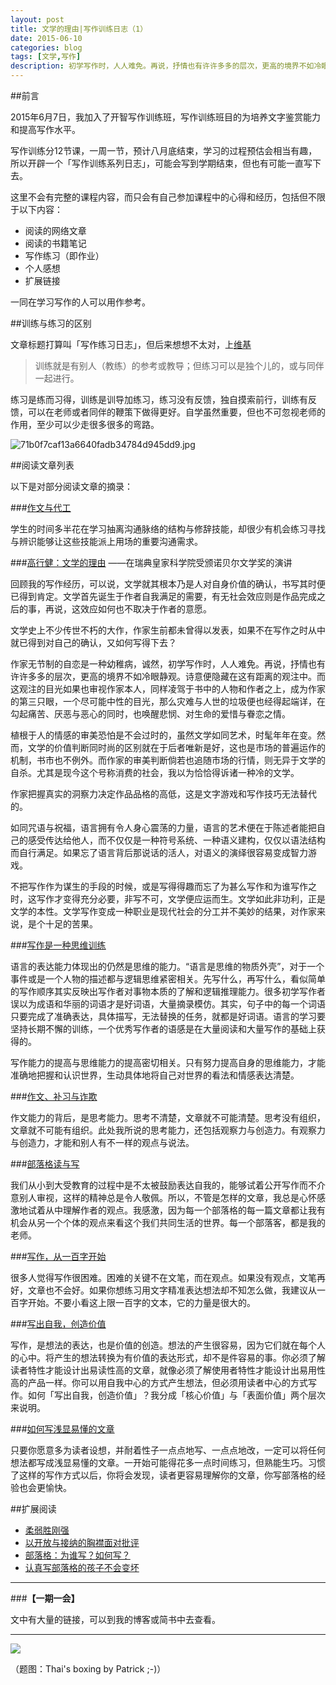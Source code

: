 ```yaml
---
layout: post
title: 文学的理由|写作训练日志（1）
date: 2015-06-10
categories: blog
tags: [文学,写作]
description: 初学写作时，人人难免。再说，抒情也有许许多多的层次，更高的境界不如冷眼静观。诗意便隐藏在这有距离的观注中。
---
```



##前言

2015年6月7日，我加入了开智写作训练班，写作训练班目的为培养文字鉴赏能力和提高写作水平。

写作训练分12节课，一周一节，预计八月底结束，学习的过程预估会相当有趣，所以开辟一个「写作训练系列日志」，可能会写到学期结束，但也有可能一直写下去。

这里不会有完整的课程内容，而只会有自己参加课程中的心得和经历，包括但不限于以下内容：

- 阅读的网络文章
- 阅读的书籍笔记
- 写作练习（即作业）
- 个人感想
- 扩展链接

一同在学习写作的人可以用作参考。

##训练与练习的区别

文章标题打算叫「写作练习日志」，但后来想想不太对，上[维基](http://zh.wikipedia.org/zh/%E8%AE%AD%E7%BB%83)


>训练就是有别人（教练）的参考或教导；但练习可以是独个儿的，或与同伴一起进行。

练习是练而习得，训练是训导加练习，练习没有反馈，独自摸索前行，训练有反馈，可以在老师或者同伴的鞭策下做得更好。自学虽然重要，但也不可忽视老师的作用，至少可以少走很多很多的弯路。

![71b0f7caf13a6640fadb34784d945dd9.jpg](http://upload-images.jianshu.io/upload_images/32598-5840cc0b8f3bbddc.jpg)

##阅读文章列表

以下是对部分阅读文章的摘录：

###[作文与代工](http://taiwan.chtsai.org/2015/06/06/zuowen_yu_daigong/)



学生的时间多半花在学习抽离沟通脉络的结构与修辞技能，却很少有机会练习寻找与辨识能够让这些技能派上用场的重要沟通需求。

###[高行健：文学的理由](http://www.aisixiang.com/data/3632.html)
——在瑞典皇家科学院受颁诺贝尔文学奖的演讲



回顾我的写作经历，可以说，文学就其根本乃是人对自身价值的确认，书写其时便已得到肯定。文学首先诞生于作者自我满足的需要，有无社会效应则是作品完成之后的事，再说，这效应如何也不取决于作者的意愿。

文学史上不少传世不朽的大作，作家生前都未曾得以发表，如果不在写作之时从中就已得到对自己的确认，又如何写得下去？

作家无节制的自恋是一种幼稚病，诚然，初学写作时，人人难免。再说，抒情也有许许多多的层次，更高的境界不如冷眼静观。诗意便隐藏在这有距离的观注中。而这观注的目光如果也审视作家本人，同样凌驾于书中的人物和作者之上，成为作家的第三只眼，一个尽可能中性的目光，那么灾难与人世的垃圾便也经得起端详，在勾起痛苦、厌恶与恶心的同时，也唤醒悲悯、对生命的爱惜与眷恋之情。

植根于人的情感的审美恐怕是不会过时的，虽然文学如同艺术，时髦年年在变。然而，文学的价值判断同时尚的区别就在于后者唯新是好，这也是市场的普遍运作的机制，书市也不例外。而作家的审美判断倘若也追随市场的行情，则无异于文学的自杀。尤其是现今这个号称消费的社会，我以为恰恰得诉诸一种冷的文学。

作家把握真实的洞察力决定作品品格的高低，这是文字游戏和写作技巧无法替代的。

如同咒语与祝福，语言拥有令人身心震荡的力量，语言的艺术便在于陈述者能把自己的感受传达给他人，而不仅仅是一种符号系统、一种语义建构，仅仅以语法结构而自行满足。如果忘了语言背后那说话的活人，对语义的演绎很容易变成智力游戏。

不把写作作为谋生的手段的时候，或是写得得趣而忘了为甚么写作和为谁写作之时，这写作才变得充分必要，非写不可，文学便应运而生。文学如此非功利，正是文学的本性。文学写作变成一种职业是现代社会的分工并不美妙的结果，对作家来说，是个十足的苦果。

###[写作是一种思维训练](http://blog.xiaohb.cn/space.php?uid=245879&do=blog&id=37230)



语言的表达能力体现出的仍然是思维的能力。“语言是思维的物质外壳”，对于一个事件或是一个人物的描述都与逻辑思维紧密相关。先写什么，再写什么，看似简单的写作顺序其实反映出写作者对事物本质的了解和逻辑推理能力。很多初学写作者误以为成语和华丽的词语才是好词语，大量摘录模仿。其实，句子中的每一个词语只要完成了准确表达，具体描写，无法替换的任务，就都是好词语。语言的学习要坚持长期不懈的训练，一个优秀写作者的语感是在大量阅读和大量写作的基础上获得的。

写作能力的提高与思维能力的提高密切相关。只有努力提高自身的思维能力，才能准确地把握和认识世界，生动具体地将自己对世界的看法和情感表达清楚。

###[作文、补习与诈欺](http://taiwan.chtsai.org/2006/05/22/zuowen_buxi_yu_zhaqi/)



作文能力的背后，是思考能力。思考不清楚，文章就不可能清楚。思考没有组织，文章就不可能有组织。此处我所说的思考能力，还包括观察力与创造力。有观察力与创造力，才能和别人有不一样的观点与说法。

###[部落格读与写](http://taiwan.chtsai.org/2006/09/22/buluoge_du_yu_xie/)



我们从小到大受教育的过程中是不太被鼓励表达自我的，能够试着公开写作而不介意别人审视，这样的精神总是令人敬佩。所以，不管是怎样的文章，我总是心怀感激地试着从中理解作者的观点。我感激，因为每一个部落格的每一篇文章都让我有机会从另一个个体的观点来看这个我们共同生活的世界。每一个部落客，都是我的老师。

###[写作，从一百字开始](http://taiwan.chtsai.org/2014/02/22/xiezuo_cong_yibai_zi_kaishi/)

很多人觉得写作很困难。困难的关键不在文笔，而在观点。如果没有观点，文笔再好，文章也不会好。如果你想练习用文字精准表达想法却不知怎么做，我建议从一百字开始。不要小看这上限一百字的文本，它的力量是很大的。

###[写出自我，创造价值](http://taiwan.chtsai.org/2007/09/26/xiechu_ziwo_chuangzao_jiazhi/)

写作，是想法的表达，也是价值的创造。想法的产生很容易，因为它们就在每个人的心中。将产生的想法转换为有价值的表达形式，却不是件容易的事。你必须了解读者特性才能设计出易读性高的文章，就像必须了解使用者特性才能设计出易用性高的产品一样。你可以用自我中心的方式产生想法，但必须用读者中心的方式写作。如何「写出自我，创造价值」？我分成「核心价值」与「表面价值」两个层次来说明。

###[如何写浅显易懂的文章](http://taiwan.chtsai.org/2006/11/19/ruhe_xie_qianxian-yidong_de_wenzhang/)

只要你愿意多为读者设想，并耐着性子一点点地写、一点点地改，一定可以将任何想法都写成浅显易懂的文章。一开始可能得花多一点时间练习，但熟能生巧。习惯了这样的写作方式以后，你将会发现，读者更容易理解你的文章，你写部落格的经验也会更愉快。



##扩展阅读

- [柔弱胜刚强](http://taiwan.chtsai.org/2006/09/24/rouruo_sheng_gangqiang/)
- [以开放与接纳的胸襟面对批评](http://taiwan.chtsai.org/2005/12/19/yi_kaifang_yu_jiena_de_xiongjin/)
- [部落格：为谁写？如何写？](http://taiwan.chtsai.org/2006/11/05/buluoge_wei_shei_xie_ruhe_xie/)
- [认真写部落格的孩子不会变坏](http://taiwan.chtsai.org/2007/01/11/renzhen_xie_buluoge_de_haizi/)


---

###**【一期一会】**

文中有大量的链接，可以到我的博客或简书中去查看。

----


![](http://cnfeat.qiniudn.com/image-2015-05-25-15-52.png)

（题图：Thai's boxing by Patrick ;-)）
